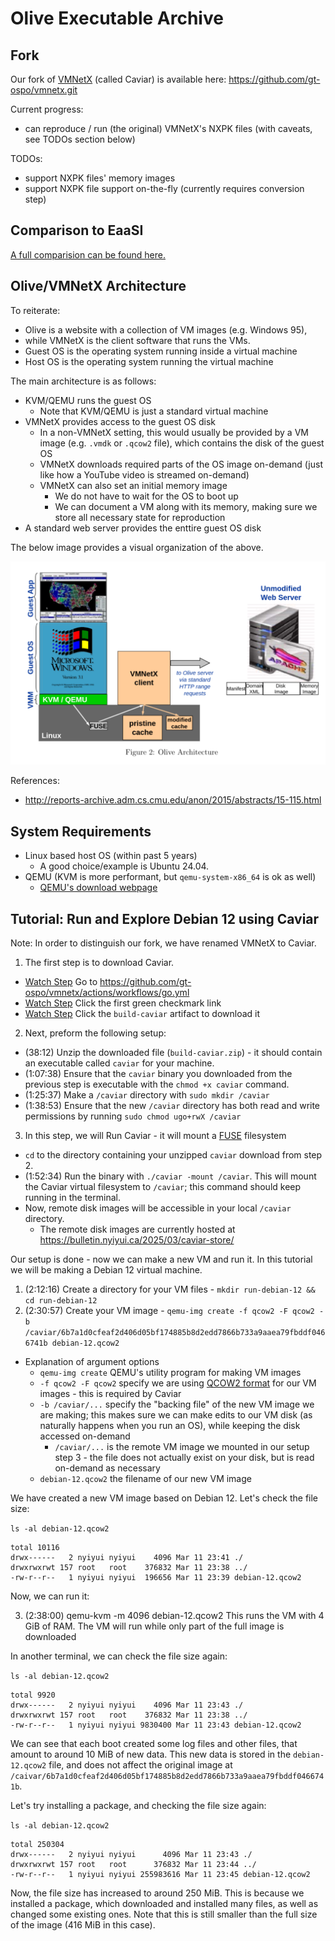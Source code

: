 # Olive Executable Archive

## Fork

Our fork of [VMNetX](https://github.com/cmusatyalab/vmnetx.git) (called Caviar) is available here: https://github.com/gt-ospo/vmnetx.git

Current progress:
- can reproduce / run (the original) VMNetX's NXPK files (with caveats, see TODOs section below)

TODOs:
- support NXPK files' memory images
- support NXPK file support on-the-fly (currently requires conversion step)

## Comparison to EaaSI

[A full comparision can be found here.](https://github.com/gt-ospo/oss-software-preservation/blob/main/other-platforms/eaasi_olive_comparison.md)

## Olive/VMNetX Architecture

To reiterate:
- Olive is a website with a collection of VM images (e.g. Windows 95),
- while VMNetX is the client software that runs the VMs.
- Guest OS is the operating system running inside a virtual machine
- Host OS is the operating system running the virtual machine

The main architecture is as follows:
- KVM/QEMU runs the guest OS
  - Note that KVM/QEMU is just a standard virtual machine
- VMNetX provides access to the guest OS disk
  - In a non-VMNetX setting, this would usually be provided by a VM image (e.g. `.vmdk` or `.qcow2` file), which contains the disk of the guest OS
  - VMNetX downloads required parts of the OS image on-demand (just like how a YouTube video is streamed on-demand)
  - VMNetX can also set an initial memory image
    - We do not have to wait for the OS to boot up
    - We can document a VM along with its memory, making sure we store all necessary state for reproduction
- A standard web server provides the enttire guest OS disk

The below image provides a visual organization of the above.

![The VMNetX client provides a cache layer between an unmodified web server and the KVM/QEMU ](../tutorial_images/olive/architecture.png)

References:
- http://reports-archive.adm.cs.cmu.edu/anon/2015/abstracts/15-115.html

## System Requirements
- Linux based host OS (within past 5 years)
  - A good choice/example is Ubuntu 24.04.
- QEMU (KVM is more performant, but `qemu-system-x86_64` is ok as well)
  - [QEMU's download webpage](https://www.qemu.org/download/)

## Tutorial: Run and Explore Debian 12 using Caviar

Note: In order to distinguish our fork, we have renamed VMNetX to Caviar.

1. The first step is to download Caviar. 
  - [Watch Step](https://youtu.be/uRjmTm59spk&t=5) Go to https://github.com/gt-ospo/vmnetx/actions/workflows/go.yml 
  - [Watch Step](https://youtu.be/uRjmTm59spk&t=19) Click the first green checkmark link
  - [Watch Step](https://youtu.be/uRjmTm59spk&t=24) Click the `build-caviar` artifact to download it
2. Next, preform the following setup:
  - (38:12) Unzip the downloaded file (`build-caviar.zip`) - it should contain an executable called `caviar` for your machine. 
  - (1:07:38) Ensure that the `caviar` binary you downloaded from the previous step is executable with the `chmod +x caviar` command. 
  - (1:25:37) Make a `/caviar` directory with `sudo mkdir /caviar` 
  - (1:38:53) Ensure that the new `/caviar` directory has both read and write permissions by running `sudo chmod ugo+rwX /caviar`
3. In this step, we will Run Caviar - it will mount a [FUSE](./glossary.md) filesystem
  - `cd` to the directory containing your unzipped `caviar` download from step 2. 
  - (1:52:34) Run the binary with `./caviar -mount /caviar`. This will mount the Caviar virtual filesystem to `/caviar`; this command should keep running in the terminal. 
  - Now, remote disk images will be accessible in your local `/caviar` directory. 
    - The remote disk images are currently hosted at https://bulletin.nyiyui.ca/2025/03/caviar-store/


Our setup is done - now we can make a new VM and run it. In this tutorial we will be making a Debian 12 virtual machine.

1. (2:12:16) Create a directory for your VM files - `mkdir run-debian-12 && cd run-debian-12`
2. (2:30:57) Create your VM image - `qemu-img create -f qcow2 -F qcow2 -b /caviar/6b7a1d0cfeaf2d406d05bf174885b8d2edd7866b733a9aaea79fbddf0466741b debian-12.qcow2`
  - Explanation of argument options
    - `qemu-img create` QEMU's utility program for making VM images
    - `-f qcow2 -F qcow2` specify we are using [QCOW2 format](https://www.linux-kvm.org/page/Qcow2) for our VM images - this is required by Caviar
    - `-b /caviar/...` specify the "backing file" of the new VM image we are making; this makes sure we can make edits to our VM disk (as naturally happens when you run an OS), while keeping the disk accessed on-demand
      - `/caviar/...` is the remote VM image we mounted in our setup step 3 - the file does not actually exist on your disk, but is read on-demand as necessary
    - `debian-12.qcow2` the filename of our new VM image

We have created a new VM image based on Debian 12. Let's check the file size:

`ls -al debian-12.qcow2`
```
total 10116
drwx------   2 nyiyui nyiyui    4096 Mar 11 23:41 ./
drwxrwxrwt 157 root   root    376832 Mar 11 23:38 ../
-rw-r--r--   1 nyiyui nyiyui  196656 Mar 11 23:39 debian-12.qcow2
```

Now, we can run it:

3. (2:38:00) qemu-kvm -m 4096 debian-12.qcow2
This runs the VM with 4 GiB of RAM. The VM will run while only part of the full image is downloaded

In another terminal, we can check the file size again:

`ls -al debian-12.qcow2`
```
total 9920
drwx------   2 nyiyui nyiyui    4096 Mar 11 23:43 ./
drwxrwxrwt 157 root   root    376832 Mar 11 23:38 ../
-rw-r--r--   1 nyiyui nyiyui 9830400 Mar 11 23:43 debian-12.qcow2
```

We can see that each boot created some log files and other files, that amount to around 10 MiB of new data.
This new data is stored in the `debian-12.qcow2` file, and does not affect the original image at `/caivar/6b7a1d0cfeaf2d406d05bf174885b8d2edd7866b733a9aaea79fbddf0466741b`.

Let's try installing a package, and checking the file size again:

`ls -al debian-12.qcow2`
```
total 250304
drwx------   2 nyiyui nyiyui      4096 Mar 11 23:43 ./
drwxrwxrwt 157 root   root      376832 Mar 11 23:44 ../
-rw-r--r--   1 nyiyui nyiyui 255983616 Mar 11 23:45 debian-12.qcow2
```

Now, the file size has increased to around 250 MiB.
This is because we installed a package, which downloaded and installed many files, as well as changed some existing ones.
Note that this is still smaller than the full size of the image (416 MiB in this case).
